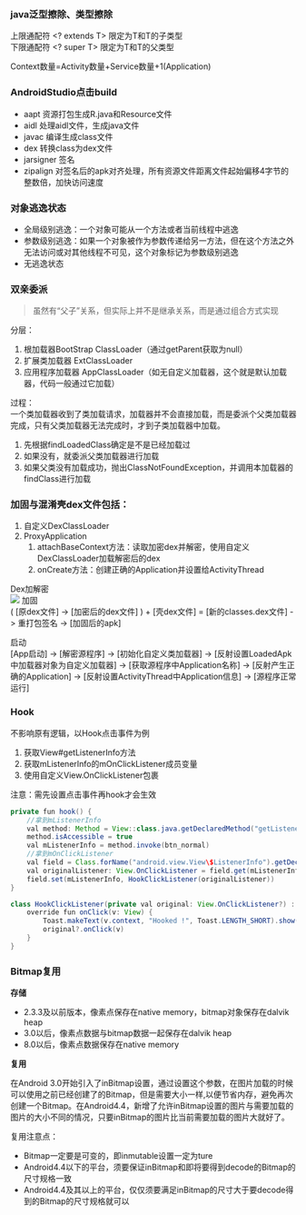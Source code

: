 ### java泛型擦除、类型擦除
上限通配符 <? extends T> 限定为T和T的子类型  
下限通配符 <? super T> 限定为T和T的父类型

Context数量=Activity数量+Service数量+1(Application)

### AndroidStudio点击build

* aapt 资源打包生成R.java和Resource文件
* aidl 处理aidl文件，生成java文件
* javac 编译生成class文件
* dex 转换class为dex文件
* jarsigner 签名
* zipalign 对签名后的apk对齐处理，所有资源文件距离文件起始偏移4字节的整数倍，加快访问速度

### 对象逃逸状态
* 全局级别逃逸：一个对象可能从一个方法或者当前线程中逃逸
* 参数级别逃逸：如果一个对象被作为参数传递给另一方法，但在这个方法之外无法访问或对其他线程不可见，这个对象标记为参数级别逃逸
* 无逃逸状态

###  双亲委派
> 虽然有“父子”关系，但实际上并不是继承关系，而是通过组合方式实现

分层：
1. 根加载器BootStrap ClassLoader（通过getParent获取为null）
2. 扩展类加载器 ExtClassLoader
3. 应用程序加载器 AppClassLoader（如无自定义加载器，这个就是默认加载器，代码一般通过它加载）

过程：  
一个类加载器收到了类加载请求，加载器并不会直接加载，而是委派个父类加载器完成，只有父类加载器无法完成时，才到子类加载器中加载。
1. 先根据findLoadedClass确定是不是已经加载过
2. 如果没有，就委派父类加载器进行加载
3. 如果父类没有加载成功，抛出ClassNotFoundException，并调用本加载器的findClass进行加载

### 加固与混淆壳dex文件包括：
1. 自定义DexClassLoader
2. ProxyApplication
	1. attachBaseContext方法：读取加密dex并解密，使用自定义DexClassLoader加载解密后的dex
	2. onCreate方法：创建正确的Application并设置给ActivityThread

Dex加解密  
![](https://tva1.sinaimg.cn/large/007S8ZIlgy1ghgwvrdoewj30ph0ilacq.jpg)
加固  
( [原dex文件] -> [加密后的dex文件] ) + [壳dex文件] = [新的classes.dex文件] -> 重打包签名 -> [加固后的apk]

启动  
[App启动] -> [解密源程序] -> [初始化自定义类加载器] -> [反射设置LoadedApk中加载器对象为自定义加载器] -> [获取源程序中Application名称] -> [反射产生正确的Application] -> [反射设置ActivityThread中Application信息] -> [源程序正常运行]

### Hook
不影响原有逻辑，以Hook点击事件为例  
1. 获取View#getListenerInfo方法  
2. 获取mListenerInfo的mOnClickListener成员变量  
3. 使用自定义View.OnClickListener包裹

注意：需先设置点击事件再hook才会生效

```java
private fun hook() {
    //拿到mListenerInfo
    val method: Method = View::class.java.getDeclaredMethod("getListenerInfo")
    method.isAccessible = true
    val mListenerInfo = method.invoke(btn_normal)
    //拿到mOnClickListener
    val field = Class.forName("android.view.View\$ListenerInfo").getDeclaredField("mOnClickListener")
    val originalListener: View.OnClickListener = field.get(mListenerInfo) as View.OnClickListener
    field.set(mListenerInfo, HookClickListener(originalListener))
}

class HookClickListener(private val original: View.OnClickListener?) : View.OnClickListener {
    override fun onClick(v: View) {
        Toast.makeText(v.context, "Hooked !", Toast.LENGTH_SHORT).show()
        original?.onClick(v)
    }
}
```

### Bitmap复用

**存储**

*  2.3.3及以前版本，像素点保存在native memory，bitmap对象保存在dalvik heap
*  3.0以后，像素点数据与bitmap数据一起保存在dalvik heap
*  8.0以后，像素点数据保存在native memory

**复用**

在Android 3.0开始引入了inBitmap设置，通过设置这个参数，在图片加载的时候可以使用之前已经创建了的Bitmap，但是需要大小一样,以便节省内存，避免再次创建一个Bitmap。在Android4.4，新增了允许inBitmap设置的图片与需要加载的图片的大小不同的情况，只要inBitmap的图片比当前需要加载的图片大就好了。

复用注意点：  

* Bitmap一定要是可变的，即inmutable设置一定为ture
* Android4.4以下的平台，须要保证inBitmap和即将要得到decode的Bitmap的尺寸规格一致
* Android4.4及其以上的平台，仅仅须要满足inBitmap的尺寸大于要decode得到的Bitmap的尺寸规格就可以









